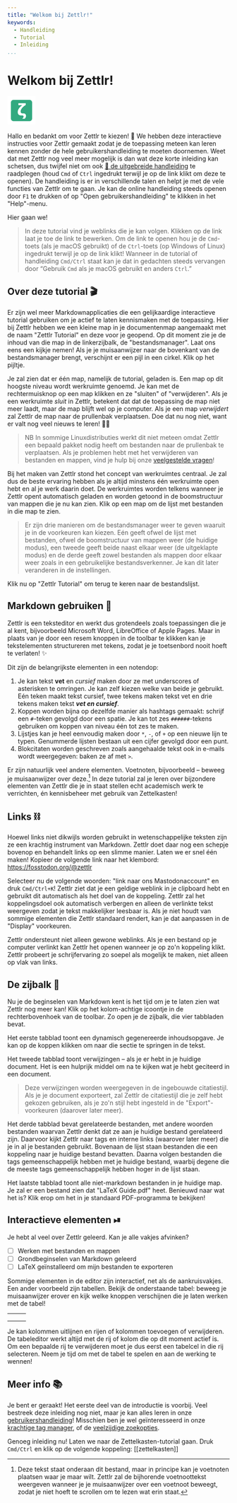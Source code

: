 ```yaml
---
title: "Welkom bij Zettlr!"
keywords:
  - Handleiding
  - Tutorial
  - Inleiding
...
```


# Welkom bij Zettlr!

 ![zettlr.png](./zettlr.png)

Hallo en bedankt om voor Zettlr te kiezen! 🎉 We hebben deze interactieve instructies voor Zettlr gemaakt zodat je de toepassing meteen kan leren kennen zonder de hele gebruikershandleiding te moeten doornemen. Weet dat met Zettlr nog veel meer mogelijk is dan wat deze korte inleiding kan schetsen, dus twijfel niet om ook [🔗 de uitgebreide handleiding](https://docs.zettlr.com/) te raadplegen (houd `Cmd` of `Ctrl` ingedrukt terwijl je op de link klikt om deze te openen). De handleiding is er in verschillende talen en helpt je met de vele functies van Zettlr om te gaan. Je kan de online handleiding steeds openen door `F1` te drukken of op "Open gebruikershandleiding" te klikken in het "Help"-menu.

Hier gaan we!

> In deze tutorial vind je weblinks die je kan volgen. Klikken op de link laat je toe de link te bewerken. Om de link te openen hou je de `Cmd`-toets (als je macOS gebruikt) of de `Ctrl`-toets (op Windows of Linux) ingedrukt terwijl je op de link klikt! Wanneer in de tutorial of handleiding `Cmd/Ctrl` staat kan je dat in gedachten steeds vervangen door “Gebruik `Cmd` als je macOS gebruikt en anders `Ctrl`.”

## Over deze tutorial 🎬

Er zijn wel meer Markdownapplicaties die een gelijkaardige interactieve tutorial gebruiken om je actief te laten kennismaken met de toepassing. Hier bij Zettlr hebben we een kleine map in je documentenmap aangemaakt met de naam "Zettlr Tutorial" en deze voor je geopend. Op dit moment zie je de inhoud van die map in de linkerzijbalk, de "bestandsmanager". Laat ons eens een kijkje nemen! Als je je muisaanwijzer naar de bovenkant van de bestandsmanager brengt, verschijnt er een pijl in een cirkel. Klik op het pijltje.

Je zal zien dat er één map, namelijk de tutorial, geladen is. Een map op dit hoogste niveau wordt werkruimte genoemd. Je kan met de rechtermuisknop op een map klikken en ze "sluiten" of "verwijderen". Als je een werkruimte _sluit_ in Zettlr, betekent dat dat de toepassing de map niet meer laadt, maar de map blijft wel op je computer. Als je een map _verwijdert_ zal Zettlr de map naar de prullenbak verplaatsen. Doe dat nu nog niet, want er valt nog veel nieuws te leren! ✍🏼

> NB In sommige Linuxdistributies werkt dit niet meteen omdat Zettlr een bepaald pakket nodig heeft om bestanden naar de prullenbak te verplaatsen. Als je problemen hebt met het verwijderen van bestanden en mappen, vind je hulp bij onze [veelgestelde vragen](https://docs.zettlr.com/en/faq/#im-using-linux-and-deleting-files-doesnt-move-them-to-the-trash)!

Bij het maken van Zettlr stond het concept van werkruimtes centraal. Je zal dus de beste ervaring hebben als je altijd minstens één werkruimte open hebt en al je werk daarin doet. De werkruimtes worden telkens wanneer je Zettlr opent automatisch geladen en worden getoond in de boomstructuur van mappen die je nu kan zien. Klik op een map om de lijst met bestanden in die map te zien.

> Er zijn drie manieren om de bestandsmanager weer te geven waaruit je in de voorkeuren kan kiezen. Eén geeft ofwel de lijst met bestanden, ofwel de boomstructuur van mappen weer (de huidige modus), een tweede geeft beide naast elkaar weer (de uitgeklapte modus) en de derde geeft zowel bestanden als mappen door elkaar weer zoals in een gebruikelijke bestandsverkenner. Je kan dit later veranderen in de instellingen.

Klik nu op "Zettlr Tutorial" om terug te keren naar de bestandslijst.

## Markdown gebruiken 📝

Zettlr is een teksteditor en werkt dus grotendeels zoals toepassingen die je al kent, bijvoorbeeld Microsoft Word, LibreOffice of Apple Pages. Maar in plaats van je door een resem knoppen in de toolbar te klikken kan je tekstelementen structureren met tekens, zodat je je toetsenbord nooit hoeft te verlaten! ✨

Dit zijn de belangrijkste elementen in een notendop:

1. Je kan tekst **vet** en _cursief_ maken door ze met underscores of asterisken te omringen. Je kan zelf kiezen welke van beide je gebruikt. Eén teken maakt tekst cursief, twee tekens maken tekst vet en drie tekens maken tekst ***vet en cursief***.
2. Koppen worden bijna op dezelfde manier als hashtags gemaakt: schrijf een `#`-teken gevolgd door een spatie. Je kan tot zes `######`-tekens gebruiken om koppen van niveau één tot zes te maken.
3. Lijstjes kan je heel eenvoudig maken door `*`, `-`, of `+` op een nieuwe lijn te typen. Genummerde lijsten bestaan uit een cijfer gevolgd door een punt.
4. Blokcitaten worden geschreven zoals aangehaalde tekst ook in e-mails wordt weergegeven: baken ze af met `>`.

Er zijn natuurlijk veel andere elementen. Voetnoten, bijvoorbeeld – beweeg je muisaanwijzer over deze.[^1] In deze tutorial zal je leren over bijzondere elementen van Zettlr die je in staat stellen echt academisch werk te verrichten, én kennisbeheer met gebruik van Zettelkasten!

## Links ⛓

Hoewel links niet dikwijls worden gebruikt in wetenschappelijke teksten zijn ze een krachtig instrument van Markdown. Zettlr doet daar nog een schepje bovenop en behandelt links op een slimme manier. Laten we er snel één maken! Kopieer de volgende link naar het klembord: https://fosstodon.org/@zettlr

Selecteer nu de volgende woorden: "link naar ons Mastodonaccount" en druk `Cmd/Ctrl+K`! Zettlr ziet dat je een geldige weblink in je clipboard hebt en gebruikt dit automatisch als het doel van de koppeling. Zettlr zal het koppelingsdoel ook automatisch verbergen en alleen de verlinkte tekst weergeven zodat je tekst makkelijker leesbaar is. Als je niet houdt van sommige elementen die Zettlr standaard rendert, kan je dat aanpassen in de "Display" voorkeuren.

Zettlr ondersteunt niet alleen gewone weblinks. Als je een bestand op je computer verlinkt kan Zettlr het openen wanneer je op zo'n koppeling klikt. Zettlr probeert je schrijfervaring zo soepel als mogelijk te maken, niet alleen op vlak van links.

## De zijbalk 📎

Nu je de beginselen van Markdown kent is het tijd om je te laten zien wat Zettlr nog meer kan! Klik op het kolom-achtige icoontje in de rechterbovenhoek van de toolbar. Zo open je de zijbalk, die vier tabbladen bevat.

Het eerste tabblad toont een dynamisch gegenereerde inhoudsopgave. Je kan op de koppen klikken om naar die sectie te springen in de tekst.

Het tweede tabblad toont verwijzingen – als je er hebt in je huidige document. Het is een hulprijk middel om na te kijken wat je hebt geciteerd in een document.

> Deze verwijzingen worden weergegeven in de ingebouwde citatiestijl. Als je je document exporteert, zal Zettlr de citatiestijl die je zelf hebt gekozen gebruiken, als je zo'n stijl hebt ingesteld in de "Export"-voorkeuren (daarover later meer).

Het derde tabblad bevat gerelateerde bestanden, met andere woorden bestanden waarvan Zettlr denkt dat ze aan je huidige bestand gerelateerd zijn. Daarvoor kijkt Zettlr naar tags en interne links (waarover later meer) die je in al je bestanden gebruikt. Bovenaan de lijst staan bestanden die een koppeling naar je huidige bestand bevatten. Daarna volgen bestanden die tags gemeenschappelijk hebben met je huidige bestand, waarbij degene die de meeste tags gemeenschappelijk hebben hoger in de lijst staan.

Het laatste tabblad toont alle niet-markdown bestanden in je huidige map. Je zal er een bestand zien dat "LaTeX Guide.pdf" heet. Benieuwd naar wat het is? Klik erop om het in je standaard PDF-programma te bekijken!

## Interactieve elementen ⏯

Je hebt al veel over Zettlr geleerd. Kan je alle vakjes afvinken?

- [ ] Werken met bestanden en mappen
- [ ] Grondbeginselen van Markdown geleerd
- [ ] LaTeX geïnstalleerd om mijn bestanden te exporteren

Sommige elementen in de editor zijn interactief, net als de aankruisvakjes. Een ander voorbeeld zijn tabellen. Bekijk de onderstaande tabel: beweeg je muisaanwijzer erover en kijk welke knoppen verschijnen die je laten werken met de tabel!

|  |  |  |
|--|--|--|
|  |  |  |
|  |  |  |
|  |  |  |

Je kan kolommen uitlijnen en rijen of kolommen toevoegen of verwijderen. De tabeleditor werkt altijd met de rij of kolom die op dit moment actief is. Om een bepaalde rij te verwijderen moet je dus eerst een tabelcel in die rij selecteren. Neem je tijd om met de tabel te spelen en aan de werking te wennen!

## Meer info 📚

Je bent er geraakt! Het eerste deel van de introductie is voorbij. Veel bestreek deze inleiding nog niet, maar je kan alles leren in onze [gebruikershandleiding](https://docs.zettlr.com/)! Misschien ben je wel geïnteresseerd in onze [krachtige tag manager](https://docs.zettlr.com/en/reference/settings/#manage-tags), of de [veelzijdige zoekopties](https://docs.zettlr.com/en/core/search/).

Genoeg inleiding nu! Laten we naar de Zettelkasten-tutorial gaan. Druk `Cmd/Ctrl` en klik op de volgende koppeling: [[zettelkasten]]

[^1]: Deze tekst staat onderaan dit bestand, maar in principe kan je voetnoten plaatsen waar je maar wilt. Zettlr zal de bijhorende voetnoottekst weergeven wanneer je je muisaanwijzer over een voetnoot beweegt, zodat je niet hoeft te scrollen om te lezen wat erin staat.

